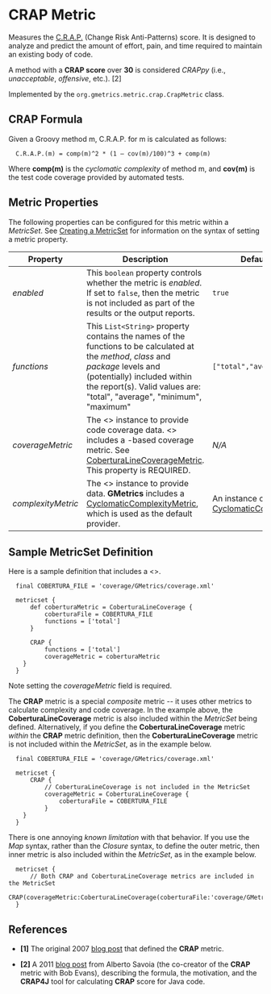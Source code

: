 # CRAP Metric

  Measures the [C.R.A.P.](http://www.artima.com/weblogs/viewpost.jsp?thread=210575) (Change Risk Anti-Patterns)
  score. It is designed to analyze and predict the amount of effort, pain, and time required to maintain an existing
  body of code.

  A method with a **CRAP score** over **30** is considered *CRAPpy* (i.e., *unacceptable*, *offensive*, etc.). [2]

 Implemented by the `org.gmetrics.metric.crap.CrapMetric` class.


## CRAP Formula

  Given a Groovy method m, C.R.A.P. for m is calculated as follows:

```
  C.R.A.P.(m) = comp(m)^2 * (1 – cov(m)/100)^3 + comp(m)
```

  Where **comp(m)** is the *cyclomatic complexity* of method m, and **cov(m)** is the test code coverage provided
  by automated tests.


## Metric Properties

  The following properties can be configured for this metric within a *MetricSet*. See [Creating a MetricSet](../CreatingMetricSet) for information on the syntax of setting a metric property.

| **Property**      | **Description**                                                    | **Default Value**      |
|-------------------|--------------------------------------------------------------------|------------------------|
| *enabled*         | This `boolean` property controls whether the metric is *enabled*. If set to `false`, then the metric is not included as part of the results or the output reports. | `true`                
| *functions*       | This `List<String>` property contains the names of the functions to be calculated at the *method*, *class* and *package* levels and (potentially) included within the report(s). Valid values are: "total", "average", "minimum", "maximum" | `["total","average"]`  |
| *coverageMetric*  | The <<GMetrics>> <Metric> instance to provide code coverage data. <<GMetrics>> includes a <Cobertura>-based coverage metric. See [CoberturaLineCoverageMetric](./gmetrics-CoberturaLineCoverageMetric.html). This property is REQUIRED. | *N/A*
| *complexityMetric*| The <<GMetrics>> <Metric> instance to provide <cyclomatic complexity> data. **GMetrics** includes a [CyclomaticComplexityMetric](./CyclomaticComplexityMetric), which is used as the default provider. | An instance of [CyclomaticComplexityMetric](./CyclomaticComplexityMetric)

## Sample MetricSet Definition

  Here is a sample <MetricSet> definition that includes a <<CrapMetric>>.

```
  final COBERTURA_FILE = 'coverage/GMetrics/coverage.xml'

  metricset {
      def coberturaMetric = CoberturaLineCoverage {
          coberturaFile = COBERTURA_FILE
          functions = ['total']
      }

      CRAP {
          functions = ['total']
          coverageMetric = coberturaMetric
    }
  }
```

  Note setting the *coverageMetric* field is required.

  The **CRAP** metric is a special *composite* metric -- it uses other metrics to calculate complexity
  and code coverage. In the example above, the **CoberturaLineCoverage** metric is also included within
  the *MetricSet* being defined. Alternatively, if you define the **CoberturaLineCoverage** metric *within*
  the **CRAP** metric definition, then the **CoberturaLineCoverage** metric is not included within the
  *MetricSet*, as in the example below.

```
  final COBERTURA_FILE = 'coverage/GMetrics/coverage.xml'

  metricset {
      CRAP {
          // CoberturaLineCoverage is not included in the MetricSet
          coverageMetric = CoberturaLineCoverage {
              coberturaFile = COBERTURA_FILE
          }
    }
  }
```

  There is one annoying *known limitation* with that behavior. If you use the *Map* syntax, rather
  than the *Closure* syntax, to define the outer metric, then inner metric is also included within the
  *MetricSet*, as in the example below.

```
  metricset {
      // Both CRAP and CoberturaLineCoverage metrics are included in the MetricSet
      CRAP(coverageMetric:CoberturaLineCoverage(coberturaFile:'coverage/GMetrics/coverage.xml'))
  }
```


## References

 * **[1]** The original 2007 [blog post](http://www.artima.com/weblogs/viewpost.jsp?thread=210575) that defined the **CRAP** metric.

 * **[2]** A 2011 [blog post](http://googletesting.blogspot.com/2011/02/this-code-is-crap.html) from Alberto Savoia
   (the co-creator of the **CRAP** metric with Bob Evans), describing the formula, the motivation, and the **CRAP4J**
   tool for calculating **CRAP** score for Java code.
